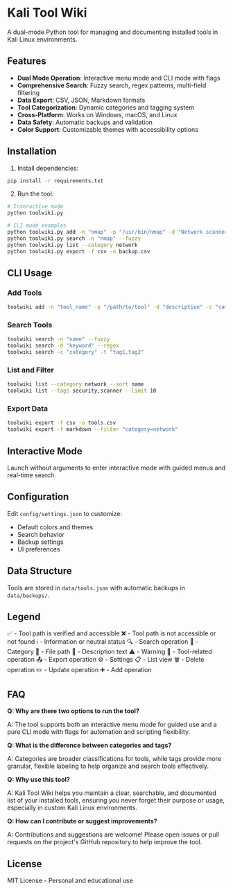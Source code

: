 # Kali Tool Wiki

A dual-mode Python tool for managing and documenting installed tools in Kali Linux environments.

## Features

- **Dual Mode Operation**: Interactive menu mode and CLI mode with flags
- **Comprehensive Search**: Fuzzy search, regex patterns, multi-field filtering
- **Data Export**: CSV, JSON, Markdown formats
- **Tool Categorization**: Dynamic categories and tagging system
- **Cross-Platform**: Works on Windows, macOS, and Linux
- **Data Safety**: Automatic backups and validation
- **Color Support**: Customizable themes with accessibility options

## Installation

1. Install dependencies:
```bash
pip install -r requirements.txt
```

2. Run the tool:
```bash
# Interactive mode
python toolwiki.py

# CLI mode examples
python toolwiki.py add -n "nmap" -p "/usr/bin/nmap" -d "Network scanner"
python toolwiki.py search -n "nmap" --fuzzy
python toolwiki.py list --category network
python toolwiki.py export -f csv -o backup.csv
```

## CLI Usage

### Add Tools
```bash
toolwiki add -n "tool_name" -p "/path/to/tool" -d "description" -c "category"
```

### Search Tools
```bash
toolwiki search -n "name" --fuzzy
toolwiki search -d "keyword" --regex
toolwiki search -c "category" -t "tag1,tag2"
```

### List and Filter
```bash
toolwiki list --category network --sort name
toolwiki list --tags security,scanner --limit 10
```

### Export Data
```bash
toolwiki export -f csv -o tools.csv
toolwiki export -f markdown --filter "category=network"
```

## Interactive Mode

Launch without arguments to enter interactive mode with guided menus and real-time search.

## Configuration

Edit `config/settings.json` to customize:
- Default colors and themes
- Search behavior
- Backup settings
- UI preferences

## Data Structure

Tools are stored in `data/tools.json` with automatic backups in `data/backups/`.

## Legend

  ✅  - Tool path is verified and accessible
  ❌  - Tool path is not accessible or not found
  ℹ️  - Information or neutral status
  🔍  - Search operation
  📁  - Category
  📍  - File path
  💬  - Description text
  ⚠️  - Warning
  🔧  - Tool-related operation
  📤  - Export operation
  ⚙️  - Settings
  📋  - List view
  🗑️  - Delete operation
  ✏️  - Update operation
  ➕  - Add operation

## FAQ

**Q: Why are there two options to run the tool?**

A: The tool supports both an interactive menu mode for guided use and a pure CLI mode with flags for automation and scripting flexibility.

**Q: What is the difference between categories and tags?**

A: Categories are broader classifications for tools, while tags provide more granular, flexible labeling to help organize and search tools effectively.

**Q: Why use this tool?**

A: Kali Tool Wiki helps you maintain a clear, searchable, and documented list of your installed tools, ensuring you never forget their purpose or usage, especially in custom Kali Linux environments.

**Q: How can I contribute or suggest improvements?**

A: Contributions and suggestions are welcome! Please open issues or pull requests on the project's GitHub repository to help improve the tool.

## License

MIT License - Personal and educational use
